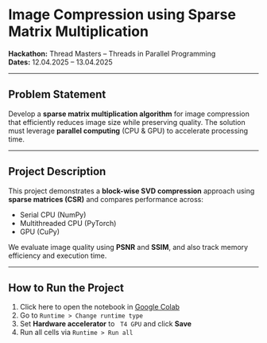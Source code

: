 # Image Compression using Sparse Matrix Multiplication  
**Hackathon:** Thread Masters – Threads in Parallel Programming  
**Dates:** 12.04.2025 – 13.04.2025  

---

## Problem Statement

Develop a **sparse matrix multiplication algorithm** for image compression that efficiently reduces image size while preserving quality. The solution must leverage **parallel computing** (CPU & GPU) to accelerate processing time.

---

## Project Description

This project demonstrates a **block-wise SVD compression** approach using **sparse matrices (CSR)** and compares performance across:

-  Serial CPU (NumPy)
-  Multithreaded CPU (PyTorch)
-  GPU (CuPy)

We evaluate image quality using **PSNR** and **SSIM**, and also track memory efficiency and execution time.

---

## How to Run the Project

1. Click here to open the notebook in 
[Google Colab](https://colab.research.google.com/github/RAMYA-M-08/image_compression_parallel_computing/blob/main/Image_Compression.ipynb)
2. Go to `Runtime > Change runtime type`
3. Set **Hardware accelerator** to ` T4 GPU` and click **Save**
4. Run all cells via `Runtime > Run all` 


